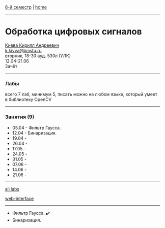 [8-й семестр](../2022_8_sem.md) | [home](../README.md)
____________________________________
# Обработка цифровых сигналов
[Кивва Кирилл Андреевич](https://studizba.com/hs/151-mgtu-im-baumana/teachers/4-kafedra-iu-7-programmnoe-obespechenie-je/8328-kivva-kirill-andreevich.html) \
k.kivva@bmstu.ru \
вторник, 18-30 ауд. 530л (УЛК)\
12.04-21.06 \
Зачёт
____________________________________
### Лабы

всего 7 лаб, минимум 5, писать можно на любом языке, который умеет в библиотеку OpenCV
____________________________________
### Занятия (9)

* 05.04 - Фильтр Гаусса.
* 12.04 - Бинаризация. 
* 19.04 -  
* 26.04 -  
* 17.05 -  
* 24.05 -  
* 31.05 -  
* 07.06 -  
* 14.06 -  
* 21.06 -  


____________________________________

[all labs](https://github.com/dKosarevsky/opencv_labs)

[web-interface](https://share.streamlit.io/dkosarevsky/opencv_labs/main/main.py)
____________________________________

* Фильтр Гаусса. ✔️
* Бинаризация.


